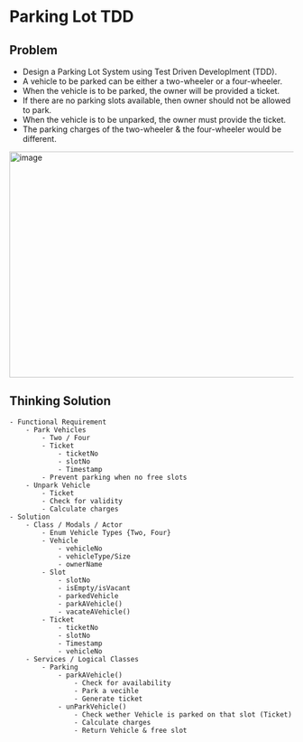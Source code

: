 # Parking Lot TDD
## Problem
- Design a Parking Lot System using Test Driven Developlment (TDD).
- A vehicle to be parked can be either a two-wheeler or a four-wheeler.
- When the vehicle is to be parked, the owner will be provided a ticket.
- If there are no parking slots available, then owner should not be allowed to park.
- When the vehicle is to be unparked, the owner must provide the ticket.
- The parking charges of the two-wheeler & the four-wheeler would be different.

<img width="1000" height="400" alt="image" src="https://user-images.githubusercontent.com/12964174/210460262-888e1289-d949-41d8-870d-4fbb7aa28b29.png">

## Thinking Solution
    - Functional Requirement
        - Park Vehicles
            - Two / Four
            - Ticket
                - ticketNo
                - slotNo
                - Timestamp
            - Prevent parking when no free slots 
        - Unpark Vehicle
            - Ticket
            - Check for validity
            - Calculate charges
    - Solution
        - Class / Modals / Actor
            - Enum Vehicle Types {Two, Four}
            - Vehicle
                - vehicleNo
                - vehicleType/Size
                - ownerName
            - Slot 
                - slotNo
                - isEmpty/isVacant
                - parkedVehicle
                - parkAVehicle()
                - vacateAVehicle()
            - Ticket
                - ticketNo
                - slotNo
                - Timestamp
                - vehicleNo
        - Services / Logical Classes
            - Parking 
                - parkAVehicle()
                    - Check for availability
                    - Park a vecihle 
                    - Generate ticket
                - unParkVehicle()
                    - Check wether Vehicle is parked on that slot (Ticket)
                    - Calculate charges
                    - Return Vehicle & free slot





